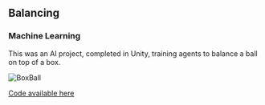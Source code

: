 ## Balancing
### Machine Learning

This was an AI project, completed in Unity, training agents to balance a ball on top of a box.

![BoxBall](https://user-images.githubusercontent.com/71826144/168496636-66f41ea4-d4f4-4ff0-8b79-2a58ff268fd6.JPG)

[Code available here]()

